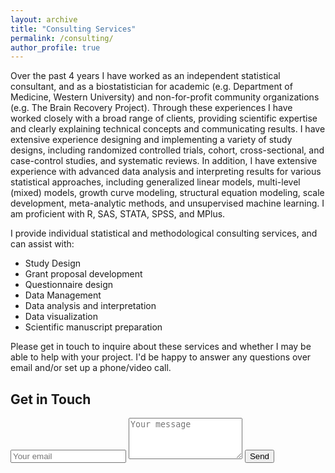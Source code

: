 ```yaml
---
layout: archive
title: "Consulting Services"
permalink: /consulting/
author_profile: true
---
```


Over the past 4 years I have worked as an independent statistical consultant, and as a biostatistician for academic (e.g. Department of Medicine, Western University) and non-for-profit community organizations (e.g. The Brain Recovery Project). Through these experiences I have worked closely with a broad range of clients, providing scientific expertise and clearly explaining technical concepts and communicating results. I have extensive experience designing and implementing a variety of study designs, including randomized controlled trials, cohort, cross-sectional, and case-control studies, and systematic reviews. In addition, I have extensive experience with advanced data analysis and interpreting results for various statistical approaches, including generalized linear models, multi-level (mixed) models, growth curve modeling, structural equation modeling, scale development, meta-analytic methods, and unsupervised machine learning. I am proficient with R, SAS, STATA, SPSS, and MPlus. 

I provide individual statistical and methodological consulting services, and can assist with: 
* Study Design
* Grant proposal development 
* Questionnaire design
* Data Management
* Data analysis and interpretation
* Data visualization 
* Scientific manuscript preparation


Please get in touch to inquire about these services and whether I may be able to help with your project. I'd be happy to answer any questions over email and/or set up a phone/video call.


<!-- Contact form  -->
<div id="contact">
        <h2>Get in Touch</h2>
        <div id="contact-form">
                <form action="https://formspree.io/f/xoqynave" method="POST">
                <input type="hidden" name="_subject" value="Contact request from kpuka.ca" />
                <input type="email" name="_replyto" placeholder="Your email" required>
                <textarea type="text" rows="4" name="message" placeholder="Your message" required></textarea>
                <button type="submit">Send</button>
            </form>
        </div>
    </div>
    